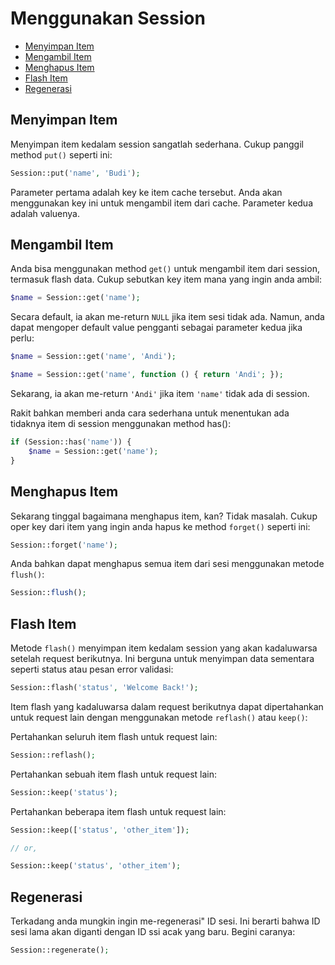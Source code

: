 # Menggunakan Session

<!-- MarkdownTOC autolink="true" autoanchor="true" levels="2,3" bracket="round" lowercase="only_ascii" -->

- [Menyimpan Item](#menyimpan-item)
- [Mengambil Item](#mengambil-item)
- [Menghapus Item](#menghapus-item)
- [Flash Item](#flash-item)
- [Regenerasi](#regenerasi)

<!-- /MarkdownTOC -->


<a id="menyimpan-item"></a>
## Menyimpan Item

Menyimpan item kedalam session sangatlah sederhana. Cukup panggil method `put()` seperti ini:

```php
Session::put('name', 'Budi');
```

Parameter pertama adalah key ke item cache tersebut. Anda akan menggunakan key ini untuk mengambil item dari cache. Parameter kedua adalah valuenya.


<a id="mengambil-item"></a>
## Mengambil Item

Anda bisa menggunakan method `get()` untuk mengambil item dari session, termasuk flash data. Cukup sebutkan key item mana yang ingin anda ambil:

```php
$name = Session::get('name');
```

Secara default, ia akan me-return `NULL` jika item sesi tidak ada. Namun, anda dapat mengoper default value pengganti sebagai parameter kedua jika perlu:

```php
$name = Session::get('name', 'Andi');

$name = Session::get('name', function () { return 'Andi'; });
```

Sekarang, ia akan me-return `'Andi'` jika item `'name'` tidak ada di session.

Rakit bahkan memberi anda cara sederhana untuk menentukan ada tidaknya item di session menggunakan method has():

```php
if (Session::has('name')) {
	$name = Session::get('name');
}
```


<a id="menghapus-item"></a>
## Menghapus Item

Sekarang tinggal bagaimana menghapus item, kan? Tidak masalah. Cukup oper key dari item yang ingin anda hapus ke method `forget()` seperti ini:

```php
Session::forget('name');
```

Anda bahkan dapat menghapus semua item dari sesi menggunakan metode `flush()`:

```php
Session::flush();
```


<a id="flash-item"></a>
## Flash Item

Metode `flash()` menyimpan item kedalam session yang akan kadaluwarsa setelah request berikutnya. Ini berguna untuk menyimpan data sementara seperti status atau pesan error validasi:

```php
Session::flash('status', 'Welcome Back!');
```

Item flash yang kadaluwarsa dalam request berikutnya dapat dipertahankan untuk request lain dengan menggunakan metode `reflash()` atau `keep()`:

Pertahankan seluruh item flash untuk request lain:

```php
Session::reflash();
```

Pertahankan sebuah item flash untuk request lain:

```php
Session::keep('status');
```

Pertahankan beberapa item flash untuk request lain:

```php
Session::keep(['status', 'other_item']);

// or,

Session::keep('status', 'other_item');
```


<a id="regenerasi"></a>
## Regenerasi

Terkadang anda mungkin ingin me-regenerasi" ID sesi. Ini berarti bahwa ID sesi lama akan diganti dengan ID ssi acak yang baru. Begini caranya:

```php
Session::regenerate();
```
